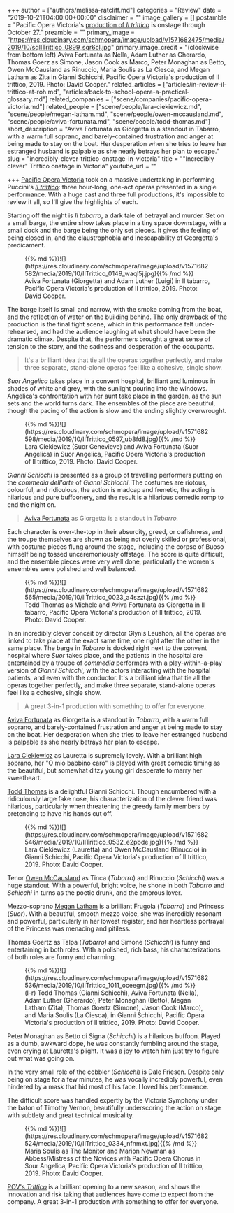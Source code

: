 +++
author = ["authors/melissa-ratcliff.md"]
categories = "Review"
date = "2019-10-21T04:00:00+00:00"
disclaimer = ""
image_gallery = []
postamble = "Pacific Opera Victoria's [production of _Il trittico_](https://pacificopera.ca/event/il-trittico/) is onstage through October 27."
preamble = ""
primary_image = "https://res.cloudinary.com/schmopera/image/upload/v1571682475/media/2019/10/sqIlTrittico_0899_sqr6cl.jpg"
primary_image_credit = "(clockwise from bottom left) Aviva Fortunata as Nella, Adam Luther as Gherardo, Thomas Goerz as Simone, Jason Cook as Marco, Peter Monaghan as Betto, Owen McCausland as Rinuccio, Maria Soulis as La Ciesca, and Megan Latham as Zita in Gianni Schicchi, Pacific Opera Victoria's production of Il trittico, 2019. Photo: David Cooper."
related_articles = ["articles/in-review-il-trittico-at-roh.md", "articles/back-to-school-opera-a-practical-glossary.md"]
related_companies = ["scene/companies/pacific-opera-victoria.md"]
related_people = ["scene/people/lara-ciekiewicz.md", "scene/people/megan-latham.md", "scene/people/owen-mccausland.md", "scene/people/aviva-fortunata.md", "scene/people/todd-thomas.md"]
short_description = "Aviva Fortunata as Giorgetta is a standout in Tabarro, with a warm full soprano, and barely-contained frustration and anger at being made to stay on the boat. Her desperation when she tries to leave her estranged husband is palpable as she nearly betrays her plan to escape."
slug = "incredibly-clever-trittico-onstage-in-victoria"
title = "\"Incredibly clever\" Trittico onstage in Victoria"
youtube_url = ""

+++
[Pacific Opera Victoria](/scene/companies/pacific-opera-victoria/) took on a massive undertaking in performing Puccini's [_Il trittico_](https://pacificopera.ca/event/il-trittico/): three hour-long, one-act operas presented in a single performance. With a huge cast and three full productions, it's impossible to review it all, so I'll give the highlights of each.

Starting off the night is _Il tabarro_, a dark tale of betrayal and murder. Set on a small barge, the entire show takes place in a tiny space downstage, with a small dock and the barge being the only set pieces. It gives the feeling of being closed in, and the claustrophobia and inescapability of Georgetta's predicament.

<figure data-type="image">{{% md %}}![](https://res.cloudinary.com/schmopera/image/upload/v1571682582/media/2019/10/IlTrittico_0149_waql5j.jpg){{% /md %}}

<figcaption>Aviva Fortunata (Giorgetta) and Adam Luther (Luigi) in Il tabarro, Pacific Opera Victoria's production of Il trittico, 2019. Photo: David Cooper.</figcaption>

</figure>

The barge itself is small and narrow, with the smoke coming from the boat, and the reflection of water on the building behind. The only drawback of the production is the final fight scene, which in this performance felt under-rehearsed, and had the audience laughing at what should have been the dramatic climax. Despite that, the performers brought a great sense of tension to the story, and the sadness and desperation of the occupants.

> It's a brilliant idea that tie all the operas together perfectly, and make three separate, stand-alone operas feel like a cohesive, single show.

_Suor Angelica_ takes place in a convent hospital, brilliant and luminous in shades of white and grey, with the sunlight pouring into the windows. Angelica's confrontation with her aunt take place in the garden, as the sun sets and the world turns dark. The ensembles of the piece are beautiful, though the pacing of the action is slow and the ending slightly overwrought.

<figure data-type="image">{{% md %}}![](https://res.cloudinary.com/schmopera/image/upload/v1571682598/media/2019/10/IlTrittico_0597_ub8fd8.jpg){{% /md %}}

<figcaption>Lara Ciekiewicz (Suor Genevieve) and Aviva Fortunata (Suor Angelica) in Suor Angelica, Pacific Opera Victoria's production of Il trittico, 2019. Photo: David Cooper.</figcaption>

</figure>

_Gianni Schicchi_ is presented as a group of travelling performers putting on the _commedia dell'arte_ of _Gianni Schicchi_. The costumes are riotous, colourful, and ridiculous, the action is madcap and frenetic, the acting is hilarious and pure buffoonery, and the result is a hilarious comedic romp to end the night on.

> [Aviva Fortunata](/scene/people/aviva-fortunata/) as Giorgetta is a standout in _Tabarro._

Each character is over-the-top in their absurdity, greed, or oafishness, and the troupe themselves are shown as being not overly skilled or professional, with costume pieces flung around the stage, including the corpse of Buoso himself being tossed unceremoniously offstage. The score is quite difficult, and the ensemble pieces were very well done, particularly the women's ensembles were polished and well balanced.

<figure data-type="image">{{% md %}}![](https://res.cloudinary.com/schmopera/image/upload/v1571682565/media/2019/10/IlTrittico_0023_a4szzt.jpg){{% /md %}}

<figcaption>Todd Thomas as Michele and Aviva Fortunata as Giorgetta in Il tabarro, Pacific Opera Victoria's production of Il trittico, 2019. Photo: David Cooper.</figcaption>

</figure>

In an incredibly clever conceit by director Glynis Leushon, all the operas are linked to take place at the exact same time, one right after the other in the same place. The barge in _Tabarro_ is docked right next to the convent hospital where _Suor_ takes place, and the patients in the hospital are entertained by a troupe of _commedia_ performers with a play-within-a-play version of _Gianni Schicchi_, with the actors interacting with the hospital patients, and even with the conductor. It's a brilliant idea that tie all the operas together perfectly, and make three separate, stand-alone operas feel like a cohesive, single show.

> A great 3-in-1 production with something to offer for everyone.

[Aviva Fortunata](/scene/people/aviva-fortunata/) as Giorgetta is a standout in _Tabarro_, with a warm full soprano, and barely-contained frustration and anger at being made to stay on the boat. Her desperation when she tries to leave her estranged husband is palpable as she nearly betrays her plan to escape.

[Lara Ciekiewicz](/scene/people/lara-ciekiewicz/) as Lauretta is supremely lovely. With a brilliant high soprano, her "O mio babbino caro" is played with great comedic timing as the beautiful, but somewhat ditzy young girl desperate to marry her sweetheart.

[Todd Thomas](/scene/people/todd-thomas/) is a delightful Gianni Schicchi. Though encumbered with a ridiculously large fake nose, his characterization of the clever friend was hilarious, particularly when threatening the greedy family members by pretending to have his hands cut off.

<figure data-type="image">{{% md %}}![](https://res.cloudinary.com/schmopera/image/upload/v1571682546/media/2019/10/IlTrittico_0532_e2pbde.jpg){{% /md %}}

<figcaption>Lara Ciekiewicz (Lauretta) and Owen McCausland (Rinuccio) in Gianni Schicchi, Pacific Opera Victoria's production of Il trittico, 2019. Photo: David Cooper.</figcaption>

</figure>

Tenor [Owen McCausland](/scene/people/owen-mccausland/) as Tinca (_Tabarro_) and Rinuccio (_Schicchi_) was a huge standout. With a powerful, bright voice, he shone in both _Tabarro_ and _Schicchi_ in turns as the poetic drunk, and the amorous lover.

Mezzo-soprano [Megan Latham](/scene/people/megan-latham/) is a brilliant Frugola (_Tabarro_) and Princess (_Suor_). With a beautiful, smooth mezzo voice, she was incredibly resonant and powerful, particularly in her lowest register, and her heartless portrayal of the Princess was menacing and pitiless.

Thomas Goertz as Talpa (_Tabarro)_ and Simone (_Schicchi_) is funny and entertaining in both roles. With a polished, rich bass, his characterizations of both roles are funny and charming.

<figure data-type="image">{{% md %}}![](https://res.cloudinary.com/schmopera/image/upload/v1571682536/media/2019/10/IlTrittico_1011_oceegm.jpg){{% /md %}}

<figcaption>(l-r) Todd Thomas (Gianni Schicchi), Aviva Fortunata (Nella), Adam Luther (Gherardo), Peter Monaghan (Betto), Megan Latham (Zita), Thomas Goertz (Simone), Jason Cook (Marco), and Maria Soulis (La Ciesca), in Gianni Schicchi, Pacific Opera Victoria's production of Il trittico, 2019. Photo: David Cooper.</figcaption>

</figure>

Peter Monaghan as Betto di Signa (_Schicchi_) is a hilarious buffoon. Played as a dumb, awkward dope, he was constantly fumbling around the stage, even crying at Lauretta's plight. It was a joy to watch him just try to figure out what was going on.

In the very small role of the cobbler (_Schicchi_) is Dale Friesen. Despite only being on stage for a few minutes, he was vocally incredibly powerful, even hindered by a mask that hid most of his face. I loved his performance.

The difficult score was handled expertly by the Victoria Symphony under the baton of Timothy Vernon, beautifully underscoring the action on stage with subtlety and great technical musicality.

<figure data-type="image">{{% md %}}![](https://res.cloudinary.com/schmopera/image/upload/v1571682524/media/2019/10/IlTrittico_0334_nfnmxt.jpg){{% /md %}}

<figcaption>Maria Soulis as The Monitor and Marion Newman as Abbess/Mistress of the Novices with Pacific Opera Chorus in Sour Angelica, Pacific Opera Victoria's production of Il trittico, 2019. Photo: David Cooper.</figcaption>

</figure>

[POV's _Trittico_](https://pacificopera.ca/event/il-trittico/) is a brilliant opening to a new season, and shows the innovation and risk taking that audiences have come to expect from the company. A great 3-in-1 production with something to offer for everyone.